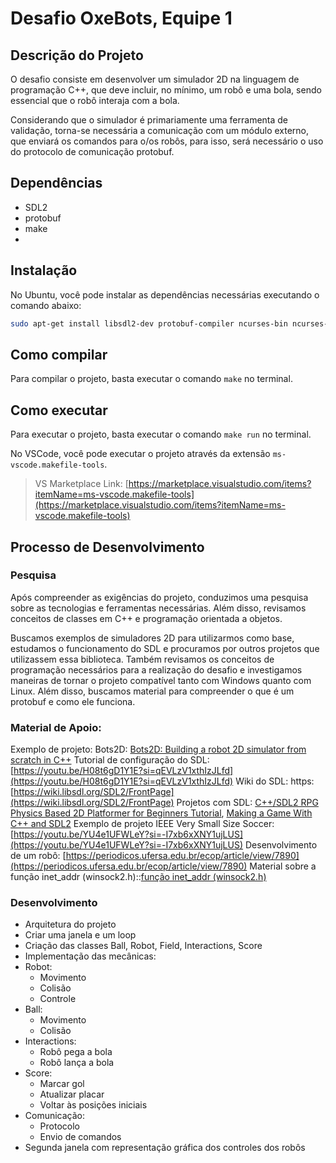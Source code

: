 # Desafio OxeBots, Equipe 1

## Descrição do Projeto

O desafio consiste em desenvolver um simulador 2D na linguagem de programação C++, que deve incluir, no mínimo, um robô e uma bola, sendo essencial que o robô interaja com a bola.

Considerando que o simulador é primariamente uma ferramenta de validação, torna-se necessária a comunicação com um módulo externo, que enviará os comandos para o/os robôs, para isso, será necessário o uso do protocolo de comunicação protobuf.

## Dependências

- SDL2
- protobuf
- make
- 
## Instalação

No Ubuntu, você pode instalar as dependências necessárias executando o comando abaixo:

``` sh
sudo apt-get install libsdl2-dev protobuf-compiler ncurses-bin ncurses-base ncurses-term make
```

## Como compilar

Para compilar o projeto, basta executar o comando `make` no terminal.

## Como executar

Para executar o projeto, basta executar o comando `make run` no terminal.

No VSCode, você pode executar o projeto através da extensão `ms-vscode.makefile-tools`.

> VS Marketplace Link: [https://marketplace.visualstudio.com/items?itemName=ms-vscode.makefile-tools](https://marketplace.visualstudio.com/items?itemName=ms-vscode.makefile-tools)


## Processo de Desenvolvimento
### Pesquisa
Após compreender as exigências do projeto, conduzimos uma pesquisa sobre as tecnologias e ferramentas necessárias. Além disso, revisamos conceitos de classes em C++ e programação orientada a objetos.

Buscamos exemplos de simuladores 2D para utilizarmos como base, estudamos o funcionamento do SDL e procuramos por outros projetos que utilizassem essa biblioteca. Também revisamos os conceitos de programação necessários para a realização do desafio e investigamos maneiras de tornar o projeto compatível tanto com Windows quanto com Linux. Além disso, buscamos material para compreender o que é um protobuf e como ele funciona.

### Material de Apoio:
Exemplo de projeto: Bots2D: [Bots2D: Building a robot 2D simulator from scratch in C++](https://www.artfulbytes.com/bots2d-blogpost)
Tutorial de configuração do SDL: [https://youtu.be/H08t6gD1Y1E?si=qEVLzV1xthIzJLfd](https://youtu.be/H08t6gD1Y1E?si=qEVLzV1xthIzJLfd)
Wiki do SDL: https:[https://wiki.libsdl.org/SDL2/FrontPage](https://wiki.libsdl.org/SDL2/FrontPage)
Projetos com SDL: [C++/SDL2 RPG Physics Based 2D Platformer for Beginners Tutorial](https://www.youtube.com/watch?v=KsG6dJlLBDw&list=PL2RPjWnJduNmXHRYwdtublIPdlqocBoLS), [Making a Game With C++ and SDL2](https://www.youtube.com/watch?v=iEn0ozP-jxc)
Exemplo de projeto IEEE Very Small Size Soccer: [https://youtu.be/YU4e1UFWLeY?si=-I7xb6xXNY1ujLUS](https://youtu.be/YU4e1UFWLeY?si=-I7xb6xXNY1ujLUS)
Desenvolvimento de um robô: [https://periodicos.ufersa.edu.br/ecop/article/view/7890](https://periodicos.ufersa.edu.br/ecop/article/view/7890)
Material sobre a função inet_addr (winsock2.h)::[função inet_addr (winsock2.h)](https://learn.microsoft.com/pt-br/windows/win32/api/winsock2/nf-winsock2-inet_addr) 

### Desenvolvimento
- Arquitetura do projeto
- Criar uma janela e um loop
- Criação das classes Ball, Robot, Field, Interactions, Score
- Implementação das mecânicas:
- Robot:
	- Movimento
	- Colisão
	- Controle
- Ball:
	- Movimento
	- Colisão
- Interactions:
	- Robô pega a bola
	- Robô lança a bola
- Score:
	- Marcar gol
	- Atualizar placar
	- Voltar às posições iniciais
- Comunicação:
	- Protocolo
	- Envio de comandos
- Segunda janela com representação gráfica dos controles dos robôs

